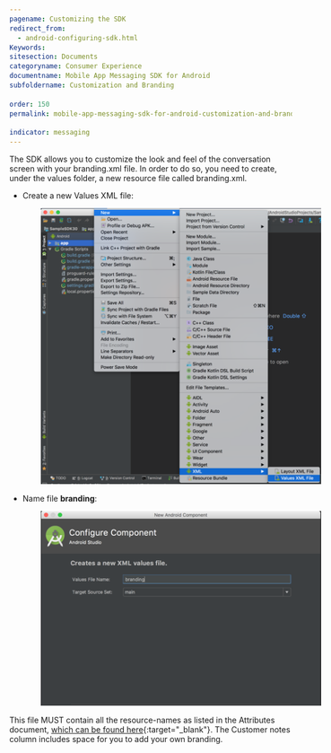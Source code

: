 ```yaml
---
pagename: Customizing the SDK
redirect_from:
  - android-configuring-sdk.html
Keywords:
sitesection: Documents
categoryname: Consumer Experience
documentname: Mobile App Messaging SDK for Android
subfoldername: Customization and Branding

order: 150
permalink: mobile-app-messaging-sdk-for-android-customization-and-branding-customizing-the-sdk.html

indicator: messaging
---
```


The SDK allows you to customize the look and feel of the conversation screen with your branding.xml file. In order to do so, you need to create, under the values folder, a new resource file called branding.xml.

* Create a new Values XML file:

<img src="img/android_create_branding_file.png" alt="Branding the SDK step 1" style="max-width:500px;max-height:700px;margin-left:4em;">

* Name file **branding**:

<img src="img/android_create_branding_step2.png" alt="Branding the SDK step 2" style="max-width:500px;max-height:700px;margin-left:4em;">

This file MUST contain all the resource-names as listed in the Attributes document, [which can be found here](android-attributes.html){:target="_blank"}. The Customer notes column includes space for you to add your own branding.
